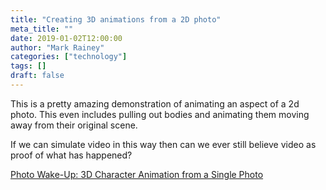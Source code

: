 ```yaml
---
title: "Creating 3D animations from a 2D photo"
meta_title: ""
date: 2019-01-02T12:00:00
author: "Mark Rainey"
categories: ["technology"]
tags: []
draft: false
---
```

This is a pretty amazing demonstration of animating an aspect of a 2d photo. This even includes pulling out bodies and animating them moving away from their original scene.

If we can simulate video in this way then can we ever still believe video as proof of what has happened?




[Photo Wake-Up: 3D Character Animation from a Single Photo](https://www.youtube.com/watch?v=G63goXc5MyU&app=desktop&persist_app=1)
